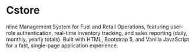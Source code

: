 # Cstore
nline Management System for Fuel and Retail Operations, featuring user-role authentication, real-time inventory tracking, and sales reporting (daily, monthly, yearly totals). Built with HTML, Bootstrap 5, and Vanilla JavaScript for a fast, single-page application experience.
